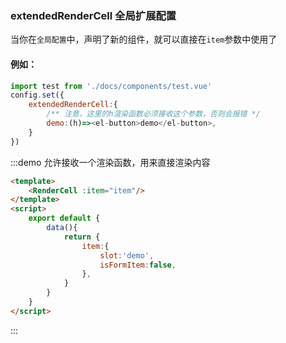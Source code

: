 ### extendedRenderCell 全局扩展配置
当你在`全局配置`中，声明了新的组件，就可以直接在`item`参数中使用了

#### 例如：
```js
import test from './docs/components/test.vue'
config.set({
    extendedRenderCell:{
        /** 注意，这里的h渲染函数必须接收这个参数，否则会报错 */
        demo:(h)=><el-button>demo</el-button>,
    }
})
```

:::demo 允许接收一个渲染函数，用来直接渲染内容
```html
<template>
    <RenderCell :item="item"/>
</template>
<script>
    export default {
        data(){
            return {
                item:{
                    slot:'demo',
                    isFormItem:false,
                },
            }
        }
    }
</script>
```
:::
